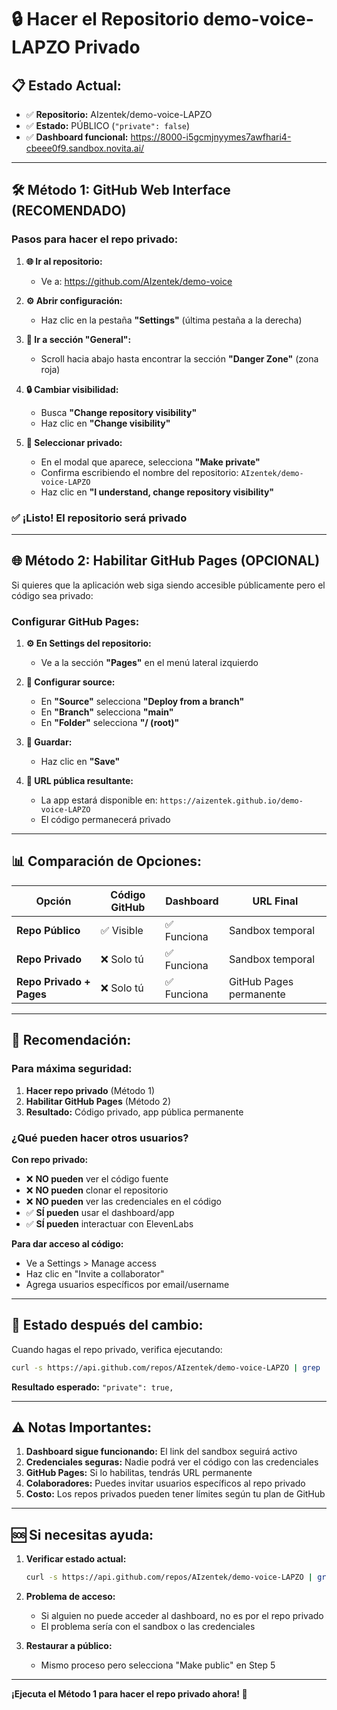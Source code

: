 # 🔒 Hacer el Repositorio demo-voice-LAPZO Privado

## 📋 **Estado Actual:**
- ✅ **Repositorio:** AIzentek/demo-voice-LAPZO 
- ✅ **Estado:** PÚBLICO (`"private": false`)
- ✅ **Dashboard funcional:** https://8000-i5gcmjnyymes7awfhari4-cbeee0f9.sandbox.novita.ai/

---

## 🛠️ **Método 1: GitHub Web Interface (RECOMENDADO)**

### **Pasos para hacer el repo privado:**

1. **🌐 Ir al repositorio:**
   - Ve a: https://github.com/AIzentek/demo-voice

2. **⚙️ Abrir configuración:**
   - Haz clic en la pestaña **"Settings"** (última pestaña a la derecha)

3. **📍 Ir a sección "General":**
   - Scroll hacia abajo hasta encontrar la sección **"Danger Zone"** (zona roja)

4. **🔒 Cambiar visibilidad:**
   - Busca **"Change repository visibility"**
   - Haz clic en **"Change visibility"**

5. **🔄 Seleccionar privado:**
   - En el modal que aparece, selecciona **"Make private"**
   - Confirma escribiendo el nombre del repositorio: `AIzentek/demo-voice-LAPZO`
   - Haz clic en **"I understand, change repository visibility"**

### **✅ ¡Listo! El repositorio será privado**

---

## 🌐 **Método 2: Habilitar GitHub Pages (OPCIONAL)**

Si quieres que la aplicación web siga siendo accesible públicamente pero el código sea privado:

### **Configurar GitHub Pages:**

1. **⚙️ En Settings del repositorio:**
   - Ve a la sección **"Pages"** en el menú lateral izquierdo

2. **📂 Configurar source:**
   - En **"Source"** selecciona **"Deploy from a branch"**
   - En **"Branch"** selecciona **"main"**
   - En **"Folder"** selecciona **"/ (root)"**

3. **💾 Guardar:**
   - Haz clic en **"Save"**

4. **🔗 URL pública resultante:**
   - La app estará disponible en: `https://aizentek.github.io/demo-voice-LAPZO`
   - El código permanecerá privado

---

## 📊 **Comparación de Opciones:**

| Opción | Código GitHub | Dashboard | URL Final |
|--------|---------------|-----------|-----------|
| **Repo Público** | ✅ Visible | ✅ Funciona | Sandbox temporal |
| **Repo Privado** | ❌ Solo tú | ✅ Funciona | Sandbox temporal |
| **Repo Privado + Pages** | ❌ Solo tú | ✅ Funciona | GitHub Pages permanente |

---

## 🎯 **Recomendación:**

### **Para máxima seguridad:**
1. **Hacer repo privado** (Método 1)
2. **Habilitar GitHub Pages** (Método 2)
3. **Resultado:** Código privado, app pública permanente

### **¿Qué pueden hacer otros usuarios?**

**Con repo privado:**
- ❌ **NO pueden** ver el código fuente
- ❌ **NO pueden** clonar el repositorio
- ❌ **NO pueden** ver las credenciales en el código
- ✅ **SÍ pueden** usar el dashboard/app
- ✅ **SÍ pueden** interactuar con ElevenLabs

**Para dar acceso al código:**
- Ve a Settings > Manage access
- Haz clic en "Invite a collaborator"
- Agrega usuarios específicos por email/username

---

## 🔄 **Estado después del cambio:**

Cuando hagas el repo privado, verifica ejecutando:

```bash
curl -s https://api.github.com/repos/AIzentek/demo-voice-LAPZO | grep '"private"'
```

**Resultado esperado:** `"private": true,`

---

## ⚠️ **Notas Importantes:**

1. **Dashboard sigue funcionando:** El link del sandbox seguirá activo
2. **Credenciales seguras:** Nadie podrá ver el código con las credenciales
3. **GitHub Pages:** Si lo habilitas, tendrás URL permanente
4. **Colaboradores:** Puedes invitar usuarios específicos al repo privado
5. **Costo:** Los repos privados pueden tener límites según tu plan de GitHub

---

## 🆘 **Si necesitas ayuda:**

1. **Verificar estado actual:**
   ```bash
   curl -s https://api.github.com/repos/AIzentek/demo-voice-LAPZO | grep '"private"'
   ```

2. **Problema de acceso:** 
   - Si alguien no puede acceder al dashboard, no es por el repo privado
   - El problema sería con el sandbox o las credenciales

3. **Restaurar a público:**
   - Mismo proceso pero selecciona "Make public" en Step 5

---

**¡Ejecuta el Método 1 para hacer el repo privado ahora! 🚀**